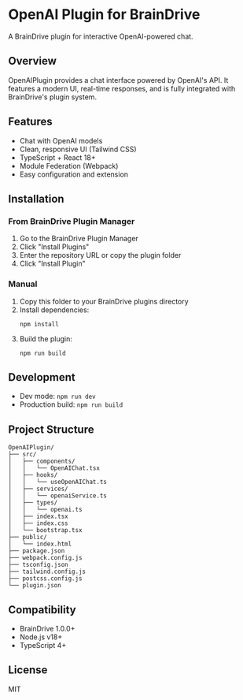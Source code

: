 # OpenAI Plugin for BrainDrive

A BrainDrive plugin for interactive OpenAI-powered chat.

## Overview

OpenAIPlugin provides a chat interface powered by OpenAI's API. It features a modern UI, real-time responses, and is fully integrated with BrainDrive's plugin system.

## Features
- Chat with OpenAI models
- Clean, responsive UI (Tailwind CSS)
- TypeScript + React 18+
- Module Federation (Webpack)
- Easy configuration and extension

## Installation

### From BrainDrive Plugin Manager
1. Go to the BrainDrive Plugin Manager
2. Click "Install Plugins"
3. Enter the repository URL or copy the plugin folder
4. Click "Install Plugin"

### Manual
1. Copy this folder to your BrainDrive plugins directory
2. Install dependencies:
   ```
   npm install
   ```
3. Build the plugin:
   ```
   npm run build
   ```

## Development
- Dev mode: `npm run dev`
- Production build: `npm run build`

## Project Structure
```
OpenAIPlugin/
├── src/
│   ├── components/
│   │   └── OpenAIChat.tsx
│   ├── hooks/
│   │   └── useOpenAIChat.ts
│   ├── services/
│   │   └── openaiService.ts
│   ├── types/
│   │   └── openai.ts
│   ├── index.tsx
│   ├── index.css
│   └── bootstrap.tsx
├── public/
│   └── index.html
├── package.json
├── webpack.config.js
├── tsconfig.json
├── tailwind.config.js
├── postcss.config.js
└── plugin.json
```

## Compatibility
- BrainDrive 1.0.0+
- Node.js v18+
- TypeScript 4+

## License
MIT